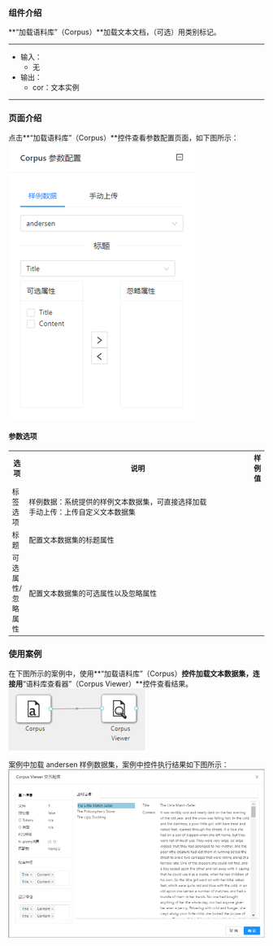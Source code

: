 ### 组件介绍
**“加载语料库”（Corpus）**加载文本文档，（可选）用类别标记。

<hr/>

- 输入：
  - 无
- 输出：
  - cor：文本实例

<hr/>


### 页面介绍
点击**“加载语料库”（Corpus）**控件查看参数配置页面，如下图所示：  
[ ![](/img/aistudio/io/corpus/param.png) ](/img/aistudio/io/corpus/param.png)

#### 参数选项
<table>
  <tr>
    <th>选项</th>
    <th width="650">说明</th>
    <th>样例值</th>
  </tr>
  <tr>
      <td>标签选项</td> 
      <td>
      样例数据：系统提供的样例文本数据集，可直接选择加载<br/>
      手动上传：上传自定义文本数据集
      </td> 
      <td></td>
  </tr>
  <tr>
      <td>标题</td> 
      <td>
      配置文本数据集的标题属性
      </td> 
      <td></td>
  </tr>
  <tr>
      <td>可选属性/忽略属性</td> 
      <td>
      配置文本数据集的可选属性以及忽略属性
      </td> 
      <td></td>
  </tr>
</table>

### 使用案例
在下图所示的案例中，使用**“加载语料库”（Corpus）**控件加载文本数据集，连接用**“语料库查看器”（Corpus Viewer）**控件查看结果。  
[ ![](/img/aistudio/io/corpus/workflow.png) ](/img/aistudio/io/corpus/workflow.png)

案例中加载 andersen 样例数据集，案例中控件执行结果如下图所示：  
[ ![](/img/aistudio/io/corpus/workflow-result.png) ](/img/aistudio/io/corpus/workflow-result.png)